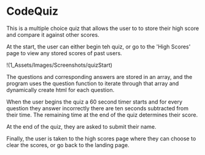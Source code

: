 # CodeQuiz


This is a multiple choice quiz that allows the user to to store their high score and compare it against other scores. 

At the start, the user can either begin teh quiz, or go to the 'High Scores' page to view any stored scores of past users. 

!(1_Assets/Images/Screenshots/quizStart)

The questions and corresponding answers are stored in an array, and the program uses the question function to iterate through that array and dynamically create html for each question.

When the user begins the quiz a 60 second timer starts and for every question they answer incorrectly there are ten seconds subtracted from their time. The remaining time at the end of the quiz determines their score. 

At the end of the quiz, they are asked to submit their name.

Finally, the user is taken to the high scores page where they can choose to clear the scores, or go back to the landing page. 
